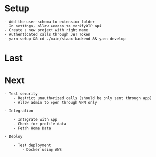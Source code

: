 # Setup

    - Add the user-schema to extension folder
    - In settings, allow access to verifyOTP api
    - Create a new project with right name
    - Authenticated calls through JWT Token
    - yarn setup && cd ./main/staax-backend && yarn develop

# Last

# Next

    - Test security
        - Restrict unauthorized calls (should be only sent through app)
        - Allow admin to open through VPN only

    - Integration

        - Integrate with App
        - Check for profile data
        - Fetch Home Data

    - Deploy

        - Test deployment
            - Docker using AWS
